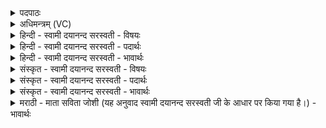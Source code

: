<details><summary>पदपाठः</summary>

अ॒यम्। पु॒रः। भुवः॑। तस्य॑। प्रा॒णः। भौ॒वा॒य॒न इति॑ भौवऽआ॒य॒नः। व॒स॒न्तः॒। प्रा॒णा॒य॒न इति॑ प्राणऽआ॒य॒नः। गा॒य॒त्री। वा॒स॒न्ती। गा॒य॒त्र्यै। गा॒य॒त्रम्। गा॒य॒त्रात्। उ॒पा॒शुरित्यु॑पऽअ॒ꣳशुः। उ॒पा॒शोरित्यु॑पऽअ॒ꣳशोः। त्रि॒वृदिति॑ त्रि॒ऽवृत्। त्रि॒वृत॒ इति॑ त्रि॒ऽवृतः॑। र॒थ॒न्त॒रमिति॑ रथम्ऽत॒रम्। वसि॑ष्ठः। ऋषिः॑। प्र॒जाप॑तिगृहीत॒येति॑ प्र॒जाप॑तिऽगृहीतया। त्वया॑। प्रा॒णम्। गृ॒ह्णा॒मि॒। प्र॒जाभ्य॒ इति॑ प्र॒जाभ्यः॑। ५४।
</details>

<details><summary>अधिमन्त्रम् (VC)</summary>

- प्राणा देवताः
- उशना ऋषिः
- स्वराड् ब्राह्मी जगती
- निषादः
</details>

<details><summary>हिन्दी - स्वामी दयानन्द सरस्वती - विषयः</summary>

अब मनुष्यों को सृष्टि से कौन-कौन उपकार लेने चाहियें, यह विषय अगले मन्त्र में कहा है ॥
</details>

<details><summary>हिन्दी - स्वामी दयानन्द सरस्वती - पदार्थः</summary>

पदार्थान्वयभाषाः -  हे स्त्रि ! जैसे (अयम्) यह (पुरो भुवः) प्रथम होनेवाला अग्नि है, (तस्य) उसका (भौवायनः) सिद्ध कारण से रचा हुआ (प्राणः) जीवन का हेतु प्राण (प्राणायनः) प्राणों की रचना का हेतु (वसन्तः) सुगन्धि आदि में बसाने हारा वसन्त ऋतु (वासन्ती) वसन्त ऋतु का जिस में व्याख्यान हो, वह (गायत्री) गाते हुए का रक्षक गायत्रीमन्त्रार्थ ईश्वर (गायत्र्यै) गायत्री मन्त्र का (गायत्रम्) गायत्री छन्द (गायत्रात्) गायत्री से (उपांशुः) समीप से ग्रहण किया जाय (उपांशोः) उस जप से (त्रिवृत्) कर्म, उपासना और ज्ञान के सहित वर्त्तमान फल (त्रिवृतः) उस तीन प्रकार के फल से (रथन्तरम्) रमणीय पदार्थों से तारने हारा सुख और (वसिष्ठः) अतिशय करके निवास का हेतु (ऋषिः) सुख प्राप्त कराने हारा विद्वान् (प्रजापतिगृहीतया) अपने सन्तानों के रक्षक पति को ग्रहण करनेवाली (त्वया) तेरे साथ (प्रजाभ्यः) सन्तानोत्पत्ति के लिये (प्राणम्) बलयुक्त जीवन का ग्रहण करते हैं, वैसे तेरे साथ मैं सन्तान होने के लिये बल का (गृह्णामि) ग्रहण करता हूँ ॥५४ ॥
</details>

<details><summary>हिन्दी - स्वामी दयानन्द सरस्वती - भावार्थः</summary>

भावार्थभाषाः -  हे स्त्री-पुरुषो ! तुम को योग्य है कि अग्नि आदि पदार्थों को उपयोग में ला के परस्पर प्रीति के साथ अति विषयसेवा को छोड़ और सब संसार से बल का ग्रहण करके सन्तानों को उत्पन्न करो ॥५४ ॥
</details>

<details><summary>संस्कृत - स्वामी दयानन्द सरस्वती - विषयः</summary>

अथ मनुष्यैः सृष्टेः सकाशात् के क उपकारा ग्राह्या इत्याह ॥
</details>

<details><summary>संस्कृत - स्वामी दयानन्द सरस्वती - पदार्थः</summary>

पदार्थान्वयभाषाः -  हे स्त्रि ! यथाऽयं पुरो भुवोऽग्निस्तस्य भौवायनः प्राणः प्राणायनो वसन्तो वासन्ती गायत्री गायत्र्यै गायत्रं गायत्रादुपांशुरुपांशोस्त्रिवृत् त्रिवृतो रथन्तरं वसिष्ठ ऋषिश्च प्रजापतिगृहीतया त्वया सह प्रजाभ्यः प्राणं गृह्णामि तथा त्वया साकमहं प्रजाभ्यो बलं गृह्णामि ॥५४ ॥
</details>

<details><summary>संस्कृत - स्वामी दयानन्द सरस्वती - भावार्थः</summary>

भावार्थभाषाः -  स्त्रीपुरुषा अग्न्यादिपदार्थानामुपयोगं कृत्वा परस्परं प्रीत्याऽतिविषयासक्तिं विहाय सर्वस्माज्जगतो बलं संगृह्य प्रजा उत्पाद्याः ॥५४ ॥
</details>

<details><summary>मराठी - माता सविता जोशी (यह अनुवाद स्वामी दयानन्द सरस्वती जी के आधार पर किया गया है।) - भावार्थः</summary>

भावार्थभाषाः -  हे स्त्री-पुरुषांनो ! अग्नी वगैरे पदार्थांना उपयोगात आणा. परस्पर प्रेमाने राहून अत्यंत विषयवासनेचा त्याग करून शक्तिमान बनून संताने उत्पन्न करा.
</details>